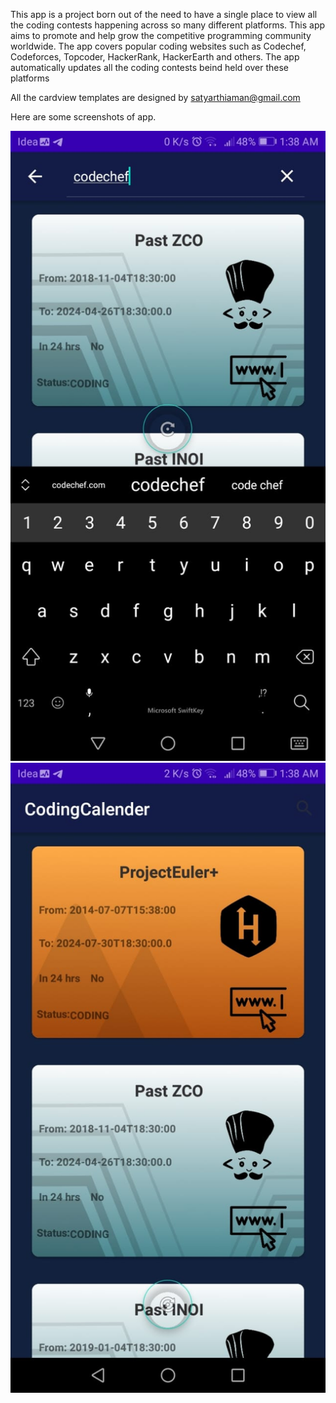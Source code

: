 This app is a project born out of the need to have a single place to view all the coding contests happening across so many different platforms. This app aims to promote and help grow the competitive programming community worldwide.
The app covers popular coding websites such as Codechef, Codeforces, Topcoder, HackerRank, HackerEarth and others. The app automatically updates all the coding contests beind held over these platforms

All the cardview templates are designed by satyarthiaman@gmail.com


Here are some screenshots of app.

![search bar](https://github.com/nirajninja/Coding-Calender/blob/master/app/src/main/res/drawable-v24/ss1.jpg)
![Main page](https://github.com/nirajninja/Coding-Calender/blob/master/app/src/main/res/drawable-v24/ss2.jpg)
